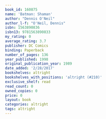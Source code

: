 ```yaml
---
book_id: 160875
name: 'Batman: Shaman'
author: "Dennis O'Neil"
author_l-f: "O'Neil, Dennis"
isbn: 1563890836
isbn13: 9781563890833
my_rating: 0
average_rating: 3.7
publisher: DC Comics
binding: Paperback
number_of_pages: 136
year_published: 1998
original_publication_year: 1989
date_added: '2/28/2017'
bookshelves: altright
bookshelves_with_positions: 'altright (#210)'
exclusive_shelf: read
read_count: 0
owned_copies: 0
price: 0
layout: book
categories: altright
tags: altright
---
```

